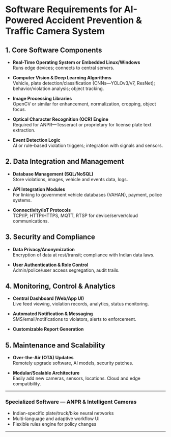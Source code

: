 # Software Requirements for AI-Powered Accident Prevention & Traffic Camera System

## 1. Core Software Components

- **Real-Time Operating System or Embedded Linux/Windows**  
  Runs edge devices; connects to central servers.

- **Computer Vision & Deep Learning Algorithms**  
  Vehicle, plate detection/classification (CNNs—YOLOv3/v7, ResNet); behavior/violation analysis; object tracking.

- **Image Processing Libraries**  
  OpenCV or similar for enhancement, normalization, cropping, object focus.

- **Optical Character Recognition (OCR) Engine**  
  Required for ANPR—Tesseract or proprietary for license plate text extraction.

- **Event Detection Logic**  
  AI or rule-based violation triggers; integration with signals and sensors.

## 2. Data Integration and Management

- **Database Management (SQL/NoSQL)**  
  Store violations, images, vehicle and events data, logs.

- **API Integration Modules**  
  For linking to government vehicle databases (VAHAN), payment, police systems.

- **Connectivity/IoT Protocols**  
  TCP/IP, HTTP/HTTPS, MQTT, RTSP for device/server/cloud communications.

## 3. Security and Compliance

- **Data Privacy/Anonymization**  
  Encryption of data at rest/transit; compliance with Indian data laws.

- **User Authentication & Role Control**  
  Admin/police/user access segregation, audit trails.

## 4. Monitoring, Control & Analytics

- **Central Dashboard (Web/App UI)**  
  Live feed viewing, violation records, analytics, status monitoring.

- **Automated Notification & Messaging**  
  SMS/email/notifications to violators, alerts to enforcement.

- **Customizable Report Generation**

## 5. Maintenance and Scalability

- **Over-the-Air (OTA) Updates**  
  Remotely upgrade software, AI models, security patches.

- **Modular/Scalable Architecture**  
  Easily add new cameras, sensors, locations. Cloud and edge compatibility.

---

### Specialized Software — ANPR & Intelligent Cameras

- Indian-specific plate/truck/bike neural networks
- Multi-language and adaptive workflow UI
- Flexible rules engine for policy changes

---

